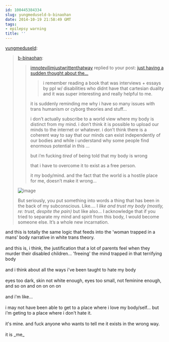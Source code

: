 ```yaml
---
id: 100445384334
slug: yungmeduseld-b-binaohan
date: 2014-10-19 21:58:49 GMT
tags:
- epilepsy warning
title: ''
---
```

<p><a href="http://yungmeduseld.tumblr.com/post/100443293164/b-binaohan-imnotevilimjustwrittenthatway" class="tumblr_blog">yungmeduseld</a>:</p>

<blockquote><p><a class="tumblr_blog" href="http://xd.binaohan.org/post/100442107434/imnotevilimjustwrittenthatway-replied-to-your">b-binaohan</a>:</p>

<blockquote>
<p><a href="http://imnotevilimjustwrittenthatway.tumblr.com/">imnotevilimjustwrittenthatway</a> replied to your post: <a href="http://xd.binaohan.org/post/100435577324/disability-politics-and-mind-body-dualism">just having a sudden thought about the…</a></p>
<blockquote>
<p>i remember reading a book that was interviews + essays by ppl w/ disabilities who didnt have that cartesian duality and it was super interesting and really helpful to me.</p>
</blockquote>
<p>it is suddenly reminding me why i have so many issues with trans humanism or cyborg theories and stuff…</p>
<p>i don’t actually subscribe to a world view where my body is distinct from my mind. i don’t think it is possible to upload our minds to the internet or whatever. i don’t think there is a coherent way to say that our minds can exist independently of our bodies and while i understand why some people find enormous potential in this …</p>
<p>but i’m fucking <em>tired</em> of being told that my body is wrong</p>
<p>that i have to overcome it to exist as a free person.</p>
<p>it my body/mind. and the fact that the world is a hostile place for me, doesn’t make it wrong…</p>
</blockquote>

<p><img src="https://31.media.tumblr.com/465fb78be92c3481dc2af70f606afca2/tumblr_inline_ndpnt1B4FL1qfzb2v.gif" alt="image" /></p>



<p>But seriously, you put something into words a thing that has been in the back of my subconscious. Like…. I <em>like and trust my body (mostly, re: trust, despite the pain)</em> but like also… I acknowledge that if you tried to separate my mind and spirit from this body, I would become someone else. It’s a whole new incarnation.</p></blockquote>

<p>and this is totally the same logic that feeds into the 'woman trapped in a mans' body narrative in white trans theory.<br/><br/>and this is, i think, the justification that a lot of parents feel when they murder their disabled children... 'freeing' the mind trapped in that terrifying body<br/><br/>and i think about all the ways i've been taught to hate my body<br/><br/>eyes too dark, skin not white enough, eyes too small, not feminine enough, and so on and on on on on<br/><br/>and i'm like...<br/><br/>i may not have been able to get to a place where i love my body/self... but i'm geting to a place where i don't hate it.<br/><br/>it's mine. and fuck anyone who wants to tell me it exists in the wrong way.<br/><br/>it is _me_</p>